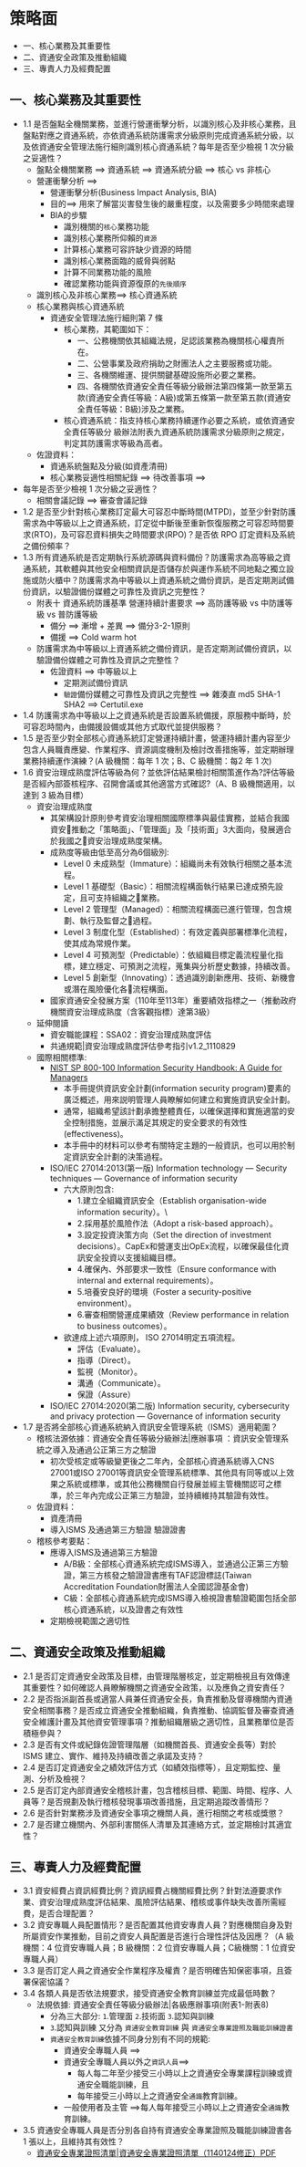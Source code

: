 # 策略面
- 一、核心業務及其重要性
- 二、資通安全政策及推動組織
- 三、專責人力及經費配置

## 一、核心業務及其重要性
- 1.1 是否盤點全機關業務，並進行營運衝擊分析，以識別核心及非核心業務，且盤點對應之資通系統，亦依資通系統防護需求分級原則完成資通系統分級，以及依資通安全管理法施行細則識別核心資通系統？每年是否至少檢視 1 次分級之妥適性？
  - 盤點全機關業務 ==> 資通系統 ==> 資通系統分級 ==> 核心 vs 非核心
  - 營運衝擊分析 ==>
    - 營運衝擊分析(Business Impact Analysis, BIA)
    - 目的==> 用來了解當災害發生後的嚴重程度，以及需要多少時間來處理
    - BIA的步驟
      - 識別機關的`核心`業務功能
      - 識別核心業務所仰賴的`資源`
      - 計算核心業務可容許缺少資源的時間
      - 識別核心業務面臨的威脅與弱點
      - 計算不同業務功能的風險
      - 確認業務功能與資源復原的`先後順序` 
  - 識別核心及非核心業務==> 核心資通系統 
  - 核心業務與核心資通系統
    - 資通安全管理法施行細則第 7 條    
      - 核心業務，其範圍如下：
        - 一、公務機關依其組織法規，足認該業務為機關核心權責所在。
        - 二、公營事業及政府捐助之財團法人之主要服務或功能。
        - 三、各機關維運、提供關鍵基礎設施所必要之業務。
        - 四、各機關依資通安全責任等級分級辦法第四條第一款至第五款(資通安全責任等級：A級)或第五條第一款至第五款(資通安全責任等級：B級)涉及之業務。
      - 核心資通系統：指支持核心業務持續運作必要之系統，或依資通安全責任等級分 級辦法附表九資通系統防護需求分級原則之規定，判定其防護需求等級為高者。
  - 佐證資料：
    - 資通系統盤點及分級(如資產清冊)
    - 核心業務妥適性相關紀錄 ==> 待改善事項 ==> 
- 每年是否至少檢視 1 次分級之妥適性？
  - 相關會議記錄 ==> 審查會議記錄 
- 1.2 是否至少針對核心業務訂定最大可容忍中斷時間(MTPD)，並至少針對防護需求為中等級以上之資通系統，訂定從中斷後至重新恢復服務之可容忍時間要求(RTO)，及可容忍資料損失之時間要求(RPO)？是否依 RPO 訂定資料及系統之備份頻率？
- 1.3 所有資通系統是否定期執行系統源碼與資料備份？防護需求為高等級之資通系統，其軟體與其他安全相關資訊是否儲存於與運作系統不同地點之獨立設施或防火櫃中？防護需求為中等級以上資通系統之備份資訊，是否定期測試備份資訊，以驗證備份媒體之可靠性及資訊之完整性？
  - 附表十 資通系統防護基準 營運持續計畫要求 ==> 高防護等級 vs 中防護等級 vs 普防護等級
    - 備分 ==> 漸增 + 差異 ==> 備分3-2-1原則
    - 備援 ==> Cold warm hot
  - 防護需求為中等級以上資通系統之備份資訊，是否定期測試備份資訊，以驗證備份媒體之可靠性及資訊之完整性？
    - 佐證資料 ==> 中等級以上
      - 定期測試備份資訊
      - `驗證`備份媒體之可靠性及資訊之完整性 ==> 雜湊直 md5 SHA-1 SHA2  ==> Certutil.exe 
- 1.4 防護需求為中等級以上之資通系統是否設置系統備援，原服務中斷時，於可容忍時間內，由備援設備或其他方式取代並提供服務？
- 1.5 是否至少對全部核心資通系統訂定營運持續計畫，營運持續計畫內容至少包含人員職責應變、作業程序、資源調度機制及檢討改善措施等，並定期辦理業務持續運作演練？(A 級機關：每年 1 次；B、C 級機關：每2 年 1 次)
- 1.6 資安治理成熟度評估等級為何？並依評估結果檢討相關策進作為?評估等級是否經內部簽核程序、召開會議或其他適當方式確認?（A、B 級機關適用，以達到 3 級為目標）
  - 資安治理成熟度
    - 其架構設計原則參考資安治理相關國際標準與最佳實務，並結合我國資安推動之「策略面」、「管理面」及「技術面」3大面向，發展適合於我國之資安治理成熟度架構。
    - 成熟度等級由低至高分為6個級別:
      - Level 0 未成熟型（Immature）：組織尚未有效執行相關之基本流程。
      - Level 1 基礎型（Basic）：相關流程構面執行結果已達成預先設定，且可支持組織之業務。
      - Level 2 管理型（Managed）：相關流程構面已進行管理，包含規劃、執行及監督之過程。
      - Level 3 制度化型（Established）：有效定義與部署標準化流程，使其成為常規作業。
      - Level 4 可預測型（Predictable）：依組織目標定義流程量化指標，建立穩定、可預測之流程，蒐集與分析歷史數據，持續改善。
      - Level 5 創新型（Innovating）：透過識別創新應用、技術、新機會或潛在風險優化各流程構面。
    - 國家資通安全發展方案（110年至113年）重要績效指標之一（推動政府機關資安治理成熟度（含客觀指標）達第3級）
  - 延伸閱讀
    - 資安職能課程：SSA02：資安治理成熟度評估 
    - 共通規範|資安治理成熟度評估參考指引v1.2_1110829
  - 國際相關標準:
    - [NIST SP 800-100 Information Security Handbook: A Guide for Managers](https://csrc.nist.gov/pubs/sp/800/100/upd1/final)
      - 本手冊提供資訊安全計劃(information security program)要素的廣泛概述，用來説明管理人員瞭解如何建立和實施資訊安全計劃。
      - 通常，組織希望該計劃承擔整體責任，以確保選擇和實施適當的安全控制措施，並展示滿足其規定的安全要求的有效性(effectiveness)。
      - 本手冊中的材料可以參考有關特定主題的一般資訊，也可以用於制定資訊安全計劃的決策過程。
    - ISO/IEC 27014:2013(第一版) Information technology — Security techniques — Governance of information security
      - 六大原則包含:
        - 1.建立全組織資訊安全（Establish organisation-wide information security）。\
        - 2.採用基於風險作法（Adopt a risk-based approach）。
        - 3.設定投資決策方向（Set the direction of investment decisions）。CapEx和營運支出OpEx流程，以確保最佳化資訊安全投資以支援組織目標。
        - 4.確保內、外部要求一致性（Ensure conformance with internal and external requirements）。
        - 5.培養安良好的環境（Foster a security-positive environment）。
        - 6.審查相關營運成果績效（Review performance in relation to business outcomes）。 
      - 欲達成上述六項原則， ISO 27014明定五項流程。
        - 評估（Evaluate）。
        - 指導（Direct）。
        - 監視（Monitor）。
        - 溝通（Communicate）。
        - 保證（Assure）
    - ISO/IEC 27014:2020(第二版) Information security, cybersecurity and privacy protection — Governance of information security 
- 1.7 是否將全部核心資通系統納入資訊安全管理系統（ISMS）適用範圍？
  - 稽核法源依據：資通安全責任等級分級辦法|應辦事項 ：資訊安全管理系統之導入及通過公正第三方之驗證
    - 初次受核定或等級變更後之二年內，全部核心資通系統導入CNS 27001或ISO 27001等資訊安全管理系統標準、其他具有同等或以上效果之系統或標準，或其他公務機關自行發展並經主管機關認可之標準，於三年內完成公正第三方驗證，並持續維持其驗證有效性。
  - 佐證資料：
    - 資產清冊
    - 導入ISMS 及通過第三方驗證 驗證證書
  - 稽核參考要點：
    - 應導入ISMS及通過第三方驗證
      - A/B級：全部核心資通系統完成ISMS導入，並通過公正第三方驗證，第三方核發之驗證證書應有TAF認證標誌(Taiwan Accreditation Foundation財團法人全國認證基金會)
      - C級：全部核心資通系統完成ISMS導入檢視證書驗證範圍包括全部核心資通系統，以及證書之有效性
     - 定期檢視範圍之適切性

## 二、資通安全政策及推動組織
- 2.1 是否訂定資通安全政策及目標，由管理階層核定，並定期檢視且有效傳達其重要性？如何確認人員瞭解機關之資通安全政策，以及應負之資安責任？
- 2.2 是否指派副首長或適當人員兼任資通安全長，負責推動及督導機關內資通安全相關事務？是否成立資通安全推動組織，負責推動、協調監督及審查資通安全維護計畫及其他資安管理事項？推動組織層級之適切性，且業務單位是否積極參與？
- 2.3 是否有文件或紀錄佐證管理階層（如機關首長、資通安全長等）對於 ISMS 建立、實作、維持及持續改善之承諾及支持？
- 2.4 是否訂定資通安全之績效評估方式（如績效指標等），且定期監控、量測、分析及檢視？
- 2.5 是否訂定內部資通安全稽核計畫，包含稽核目標、範圍、時間、程序、人員等？是否規劃及執行稽核發現事項改善措施，且定期追蹤改善情形？
- 2.6 是否針對業務涉及資通安全事項之機關人員，進行相關之考核或獎懲？
- 2.7 是否建立機關內、外部利害關係人清單及其連絡方式，並定期檢討其適宜性？

## 三、專責人力及經費配置
- 3.1 資安經費占資訊經費比例？資訊經費占機關經費比例？針對法遵要求作業、資安治理成熟度評估結果、風險評估結果、稽核或事件缺失改善所需經費，是否合理配置？
- 3.2 資安專職人員配置情形？是否配置其他資安專責人員？對應機關自身及對所屬資安作業推動，目前之資安人員配置是否進行合理性評估及因應？（A 級機關：4 位資安專職人員；B 級機關：2 位資安專職人員；C級機關：1 位資安專職人員）
- 3.3 是否訂定人員之資通安全作業程序及權責？是否明確告知保密事項，且簽署保密協議？
- 3.4 各類人員是否依法規要求，接受資通安全教育訓練並完成最低時數？
  - 法規依據: 資通安全責任等級分級辦法|各級應辦事項(附表1-附表8)
    - 分為三大部分: `1`.管理面 `2`.技術面 `3`.認知與訓練 
    - `3`.認知與訓練 又分為 `資通安全教育訓練` 與 `資通安全專業證照及職能訓練證書`
    - `資通安全教育訓練`依據不同身分別有不同的規範:
      - 資通安全專職人員 ==>
      - 資通安全專職人員以外之`資訊人員`==>
        - 每人每二年至少接受三小時以上之資通安全專業課程訓練或資通安全職能訓練，且
        - 每年接受三小時以上之資通安全`通識`教育訓練。 
      - 一般使用者及主管 ==>每人每年接受三小時以上之資通安全`通識`教育訓練。 
- 3.5 資通安全專職人員是否分別各自持有資通安全專業證照及職能訓練證書各 1 張以上，且維持其有效性？
  - [資通安全專業證照清單|資通安全專業證照清單（1140124修正）PDF](https://www-api.moda.gov.tw/File/Get/acs/zh-tw/epCm7MlcYGOKmPH) 
